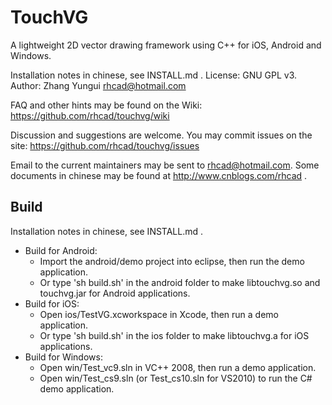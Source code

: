 TouchVG
======
A lightweight 2D vector drawing framework using C++ for iOS, Android and Windows.

Installation notes in chinese, see INSTALL.md .
License: GNU GPL v3. Author: Zhang Yungui <rhcad@hotmail.com>

FAQ and other hints may be found on the Wiki:
        https://github.com/rhcad/touchvg/wiki

Discussion and suggestions are welcome. You may commit issues on the site:
        https://github.com/rhcad/touchvg/issues

Email to the current maintainers may be sent to <rhcad@hotmail.com>.
Some documents in chinese may be found at http://www.cnblogs.com/rhcad .

Build
------
Installation notes in chinese, see INSTALL.md .
* Build for Android:
  * Import the android/demo project into eclipse, then run the demo application.
  * Or type 'sh build.sh' in the android folder to make libtouchvg.so and touchvg.jar for Android applications.
* Build for iOS:
  * Open ios/TestVG.xcworkspace in Xcode, then run a demo application.
  * Or type 'sh build.sh' in the ios folder to make libtouchvg.a for iOS applications.
* Build for Windows:
  * Open win/Test_vc9.sln in VC++ 2008, then run a demo application.
  * Open win/Test_cs9.sln (or Test_cs10.sln for VS2010) to run the C# demo application.